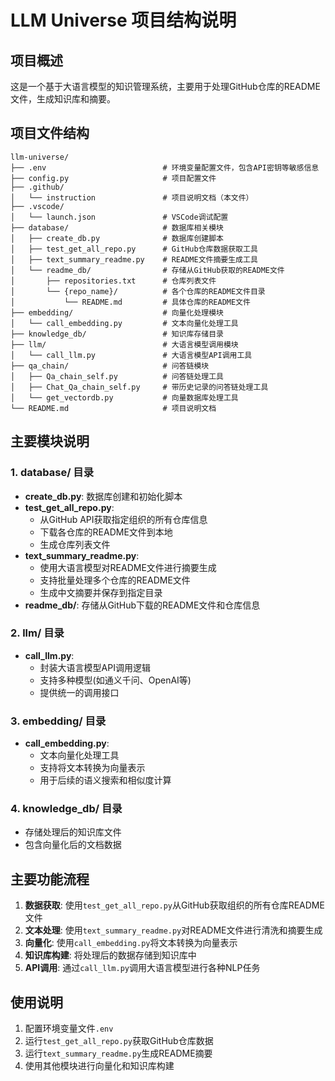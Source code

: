 # LLM Universe 项目结构说明

## 项目概述
这是一个基于大语言模型的知识管理系统，主要用于处理GitHub仓库的README文件，生成知识库和摘要。

## 项目文件结构

```
llm-universe/
├── .env                          # 环境变量配置文件，包含API密钥等敏感信息
├── config.py                     # 项目配置文件
├── .github/
│   └── instruction               # 项目说明文档（本文件）
├── .vscode/
│   └── launch.json               # VSCode调试配置
├── database/                     # 数据库相关模块
│   ├── create_db.py              # 数据库创建脚本
│   ├── test_get_all_repo.py      # GitHub仓库数据获取工具
│   ├── text_summary_readme.py    # README文件摘要生成工具
│   └── readme_db/                # 存储从GitHub获取的README文件
│       ├── repositories.txt      # 仓库列表文件
│       └── {repo_name}/          # 各个仓库的README文件目录
│           └── README.md         # 具体仓库的README文件
├── embedding/                    # 向量化处理模块
│   └── call_embedding.py         # 文本向量化处理工具
├── knowledge_db/                 # 知识库存储目录
├── llm/                          # 大语言模型调用模块
│   └── call_llm.py               # 大语言模型API调用工具
├── qa_chain/                     # 问答链模块
│   ├── Qa_chain_self.py          # 问答链处理工具
│   ├── Chat_Qa_chain_self.py     # 带历史记录的问答链处理工具
│   └── get_vectordb.py           # 向量数据库处理工具
└── README.md                     # 项目说明文档
```

## 主要模块说明

### 1. database/ 目录
- **create_db.py**: 数据库创建和初始化脚本
- **test_get_all_repo.py**: 
  - 从GitHub API获取指定组织的所有仓库信息
  - 下载各仓库的README文件到本地
  - 生成仓库列表文件
- **text_summary_readme.py**: 
  - 使用大语言模型对README文件进行摘要生成
  - 支持批量处理多个仓库的README文件
  - 生成中文摘要并保存到指定目录
- **readme_db/**: 存储从GitHub下载的README文件和仓库信息

### 2. llm/ 目录
- **call_llm.py**: 
  - 封装大语言模型API调用逻辑
  - 支持多种模型(如通义千问、OpenAI等)
  - 提供统一的调用接口

### 3. embedding/ 目录
- **call_embedding.py**: 
  - 文本向量化处理工具
  - 支持将文本转换为向量表示
  - 用于后续的语义搜索和相似度计算

### 4. knowledge_db/ 目录
- 存储处理后的知识库文件
- 包含向量化后的文档数据

## 主要功能流程

1. **数据获取**: 使用`test_get_all_repo.py`从GitHub获取组织的所有仓库README文件
2. **文本处理**: 使用`text_summary_readme.py`对README文件进行清洗和摘要生成
3. **向量化**: 使用`call_embedding.py`将文本转换为向量表示
4. **知识库构建**: 将处理后的数据存储到知识库中
5. **API调用**: 通过`call_llm.py`调用大语言模型进行各种NLP任务


## 使用说明

1. 配置环境变量文件`.env`
2. 运行`test_get_all_repo.py`获取GitHub仓库数据
3. 运行`text_summary_readme.py`生成README摘要
4. 使用其他模块进行向量化和知识库构建
